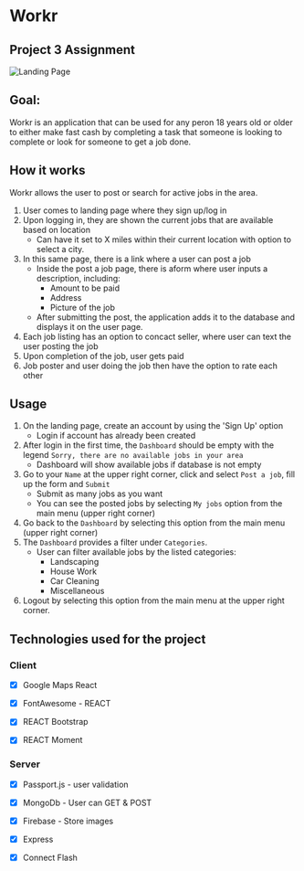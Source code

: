 # Workr
## Project 3 Assignment
![Landing Page](client/src/public/images/workr_landingPage.jpg) 

## Goal:
Workr is an application that can be used for any peron 18 years old or older to either make fast cash by completing a task that someone is looking to complete or look for someone to get a job done. 

## How it works
Workr allows the user to post or search for active jobs in the area.

1. User comes to landing page where they sign up/log in
2. Upon logging in, they are shown the current jobs that are available based on location
   - Can have it set to X miles within their current location with option to select a city.
3. In this same page, there is a link where a user can post a job
   - Inside the post a job page, there is aform where user inputs a description, including:
      - Amount to be paid
      - Address
      - Picture of the job
   - After submitting the post, the application adds it to the database and displays it on the user page. 
4. Each job listing has an option to concact seller, where user can text the user posting the job
5. Upon completion of the job, user gets paid
6. Job poster and user doing the job then have the option to rate each other

## Usage
1. On the landing page, create an account by using the 'Sign Up' option 
   - Login if account has already been created
2. After login in the first time, the `Dashboard` should be empty with the legend `Sorry, there are no available jobs in your area` 
   - Dashboard will show available jobs if database is not empty
3. Go to your `Name` at the upper right corner, click and select `Post a job`, fill up the form and `Submit`
   - Submit as many jobs as you want
   - You can see the posted jobs by selecting `My jobs` option from the main menu (upper right corner)
4. Go back to the `Dashboard` by selecting this option from the main menu (upper right corner)
5. The `Dashboard` provides a filter under `Categories`. 
   - User can filter available jobs by the listed categories:
      * Landscaping
      * House Work
      * Car Cleaning
      * Miscellaneous 
6. Logout by selecting this option from the main menu at the upper right corner.

## Technologies used for the project

### Client
- [x] Google Maps React
- [x] FontAwesome - REACT
- [x] REACT Bootstrap
- [x] REACT Moment


### Server
- [x] Passport.js - user validation
- [x] MongoDb - User can GET & POST
- [x] Firebase - Store images
- [x] Express
- [x] Connect Flash




